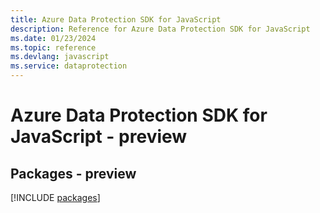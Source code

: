```yaml
---
title: Azure Data Protection SDK for JavaScript
description: Reference for Azure Data Protection SDK for JavaScript
ms.date: 01/23/2024
ms.topic: reference
ms.devlang: javascript
ms.service: dataprotection
---
```

# Azure Data Protection SDK for JavaScript - preview
## Packages - preview
[!INCLUDE [packages](data-protection-index.md)]